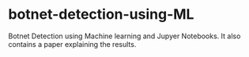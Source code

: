 # botnet-detection-using-ML
Botnet Detection using Machine learning and Jupyer Notebooks. It also contains a paper explaining the results.

